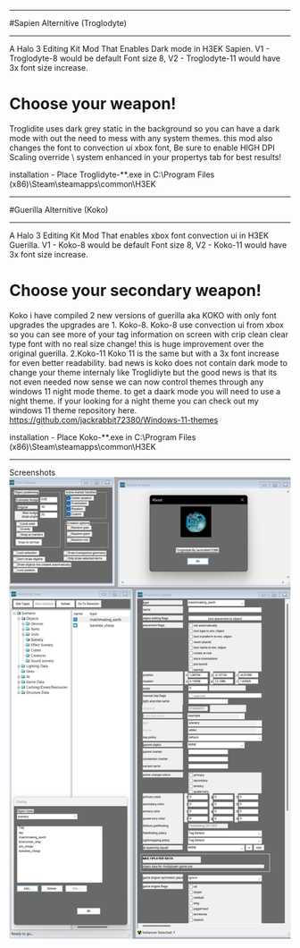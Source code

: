 _______________________________________________________________________________________________________________________________________
#Sapien Alternitive (Troglodyte)
_______________________________________________________________________________________________________________________________________
A Halo 3 Editing Kit Mod That Enables Dark mode in H3EK Sapien.
V1 - Troglodyte-8 would be default Font size 8,
V2 - Troglodyte-11 would have 3x font size increase.
# Choose your weapon!

Troglidite uses dark grey static in the background so you can have a dark mode with out the need to mess with any system themes.
this mod also changes the font to convection ui xbox font,
Be sure to enable HIGH DPI Scaling override \ system enhanced in your propertys tab for best results!

installation - Place Troglidyte-**.exe in C:\Program Files (x86)\Steam\steamapps\common\H3EK
_______________________________________________________________________________________________________________________________________
#Guerilla Alternitive (Koko)
_______________________________________________________________________________________________________________________________________
A Halo 3 Editing Kit Mod That enables xbox font convection ui in H3EK Guerilla.
V1 - Koko-8 would be default Font size 8,
V2 - Koko-11 would have 3x font size increase.
# Choose your secondary weapon!

Koko i have compiled 2 new versions of guerilla aka KOKO with only font upgrades the upgrades are 1. Koko-8. Koko-8 use convection ui from xbox so you can see more of your tag information on screen with crip clean clear type font with no real size change! this is huge improvement over the original guerilla. 2.Koko-11  Koko 11 is the same but with a 3x font increase for even better readability. bad news is koko does not contain dark mode to change your theme internaly like Troglidiyte but the good news is that its not even needed now sense we can now control themes through any windows 11 night mode theme. to get a daark mode you will need to use a night theme.
if your looking for a night theme you can check out my windows 11 theme repository here. https://github.com/jackrabbit72380/Windows-11-themes

installation - Place Koko-**.exe in C:\Program Files (x86)\Steam\steamapps\common\H3EK
_______________________________________________________________________________________________________________________________________
Screenshots
![Screenshot](https://github.com/jackrabbit72380/ho4kmmm/blob/master/Troglodyte_Preview.jpg)
